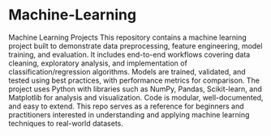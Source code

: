 # Machine-Learning
Machine Learning Projects
This repository contains a machine learning project built to demonstrate data preprocessing, feature engineering, model training, and evaluation. It includes end-to-end workflows covering data cleaning, exploratory analysis, and implementation of classification/regression algorithms. Models are trained, validated, and tested using best practices, with performance metrics for comparison. The project uses Python with libraries such as NumPy, Pandas, Scikit-learn, and Matplotlib for analysis and visualization. Code is modular, well-documented, and easy to extend. This repo serves as a reference for beginners and practitioners interested in understanding and applying machine learning techniques to real-world datasets.
